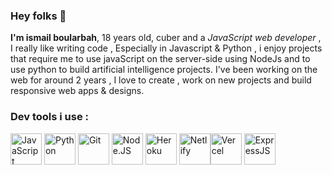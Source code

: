 ### Hey folks 👋

<strong>I'm ismail boularbah</strong>, 18 years old, cuber and a <i>JavaScript web developer</i> , I really like writing code , Especially in Javascript & Python , i enjoy projects that require me to use javaScript on the server-side using NodeJs and to use python to build artificial intelligence projects. I've been working on the web for around 2 years , I love to create , work on new projects and build responsive web apps & designs.

### Dev tools i use :

<img height="50px" width="50px" src="https://boularbahismail.netlify.app/img/ai/jslogo.svg" title="JavaScript" />  <img height="50px" width="50px" src="https://boularbahismail.netlify.app/img/ai/python.svg" title="Python" />  <img height="50px" width="50px" src="https://boularbahismail.netlify.app/img/ai/git.svg" title="Git" />  <img height="50px" width="50px" src="https://boularbahismail.netlify.app/img/ai/nodejs-icon.svg" title="Node.JS" />  <img height="50px" width="50px" src="https://cdn.iconscout.com/icon/free/png-512/heroku-5-569467.png" title="Heroku" />  <img height="50px" width="50px" src="https://cdn.worldvectorlogo.com/logos/netlify.svg" title="Netlify" /><!--<img height="50px" width="50px" src="https://cdn.iconscout.com/icon/free/png-512/c-programming-569564.png" title="C programming language" />--><img height="50px" width="50px" src="https://assets-global.website-files.com/5f217a8e6bc2c82a9d803089/5f217a8e6bc2c80d3780360e_CBm5_MB7_400x400.jpg" title="Vercel" />  <img height="50px" width="50px" src="https://www.hello-pomelo.com/wp-content/uploads/2019/07/expressjs.png" title="ExpressJS" />
